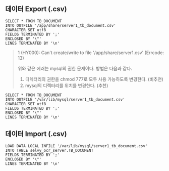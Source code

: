 ## 데이터 Export (.csv)

~~~mysql
SELECT * FROM TB_DOCUMENT
INTO OUTFILE '/app/share/server1_tb_document.csv'
CHARACTER SET utf8
FIELDS TERMINATED BY ';'
ENCLOSED BY '\"'
LINES TERMINATED BY '\n'
~~~

>1 (HY000): Can't create/write to file '/app/share/server1.csv' (Errcode: 13)
>
>위와 같은 에러는 mysql의 권한 문제이다. 방법은 다음과 같다.
>
>1. 디렉터리의 권한을 chmod 777로 모두 사용 가능하도록 변경한다. (비추천)
>2. mysql의 디렉터리를 위치를 변경한다. (추천)

~~~mysql
SELECT * FROM TB_DOCUMENT
INTO OUTFILE '/var/lib/mysql/server1_tb_document.csv'
CHARACTER SET utf8
FIELDS TERMINATED BY ';'
ENCLOSED BY '\"'
LINES TERMINATED BY '\n'
~~~



## 데이터 Import (.csv)

~~~mysql
LOAD DATA LOCAL INFILE '/var/lib/mysql/server1_tb_document.csv'
INTO TABLE selvy_ocr_server.TB_DOCUMENT
FIELDS TERMINATED BY ';'
ENCLOSED BY '\"'
LINES TERMINATED BY '\n'
~~~

